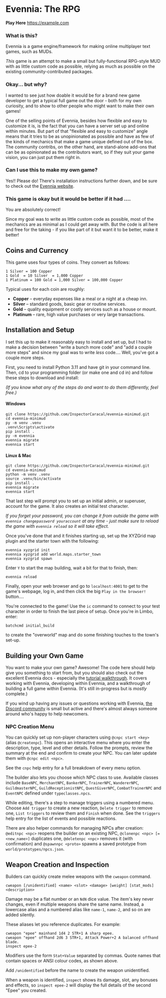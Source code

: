 # Evennia: The RPG

**Play Here** https://example.com

### What is this?

Evennia is a game engine/framework for making online multiplayer text games, such as MUDs.

*This* game is an attempt to make a small but fully-functional RPG-style MUD with as little custom code as possible, relying as much as possible on the existing community-contributed packages. 

### Okay... but why?

I wanted to see just how doable it would be for a brand new game developer to get a typical full game out the door - both for my own curiosity, and to show to other people who might want to make their own games!

One of the selling points of Evennia, besides how flexible and easy to customize it is, is the fact that you can have a server set up and online within minutes. But part of that "flexible and easy to customize" angle means that it tries to be as unopinionated as possible and have as few of the kinds of mechanics that make a game unique defined out of the box. The community contribs, on the other hand, are stand-alone add-ons that can be as opinionated as the contributors want, so if they suit your game vision, you can just put them right in.

### Can I use this to make my own game?

Yes!! Please do! There's installation instructions further down, and be sure to check out the [Evennia website](https://evennia.com).

### This game is okay but it would be better if it had <something else>....

You are absolutely correct!

Since my goal was to write as little custom code as possible, most of the mechanics are as minimal as I could get away with. But the code is all here and free for the taking - if you like part of it but want it to be better, make it better!


## Coins and Currency

This game uses four types of coins. They convert as follows:

```
1 Silver = 100 Copper
1 Gold  = 10 Silver  = 1,000 Copper
1 Platinum = 100 Gold = 1,000 Silver = 100,000 Copper
```

Typical uses for each coin are roughly:

- **Copper** – everyday expenses like a meal or a night at a cheap inn.
- **Silver** – standard goods, basic gear or routine services.
- **Gold** – quality equipment or costly services such as a house or mount.
- **Platinum** – rare, high value purchases or very large transactions.


## Installation and Setup

I set this up to make it reasonably easy to install and set up, but I had to make a decision between "write a bunch more code" and "add a couple more steps" and since my goal was to write *less* code.... Well, you've got a couple more steps.

First, you need to install Python 3.11 and have git in your command line. Then, cd to your programming folder (or make one and cd in) and follow these steps to download and install:

*(If you know what any of the steps do and want to do them differently, feel free.)*

#### Windows
```
git clone https://github.com/InspectorCaracal/evennia-minimud.git
cd evennia-minimud
py -m venv .venv
.venv\Scripts\activate
pip install .
py -m evennia
evennia migrate
evennia start
```

#### Linux & Mac
```
git clone https://github.com/InspectorCaracal/evennia-minimud.git
cd evennia-minimud
python -m venv .venv
source .venv/bin/activate
pip install .
evennia migrate
evennia start
```

That last step will prompt you to set up an initial admin, or superuser, account for the game. It also creates an initial test character.

*If you forget your password, you can change it from outside the game with `evennia changepassword youraccount` at any time - just make sure to reload the game with `evennia reload` so it will take effect.*

Once you've done that and it finishes starting up, set up the XYZGrid map plugin and the starter town with the following:

```
evennia xyzgrid init
evennia xyzgrid add world.maps.starter_town
evennia xyzgrid spawn
```

Enter `Y` to start the map building, wait a bit for that to finish, then:

    evennia reload
		
Finally, open your web browser and go to `localhost:4001` to get to the game's webpage, log in, and then click the big `Play in the browser!` button....

You're connected to the game! Use the `ic` command to connect to your test character in order to finish the last piece of setup. Once you're in Limbo, enter:

    batchcmd initial_build

to create the "overworld" map and do some finishing touches to the town's set-up.

## Building your Own Game

You want to make your own game? Awesome! The code here should help give you something to start from, but you should also check out the excellent Evennia docs - especially the [tutorial walkthrough](https://www.evennia.com/docs/latest/Howtos/Beginner-Tutorial/Beginner-Tutorial-Overview.html). It covers working with Evennia, developing within Evennia, and a walkthrough of building a full game within Evennia. (It's still in-progress but is *mostly* complete.)

If you wind up having any issues or questions working with Evennia, [the Discord community](https://discord.gg/AJJpcRUhtF) is small but active and there's almost always someone around who's happy to help newcomers.

### NPC Creation Menu

You can quickly set up non-player characters using `@cnpc start <key>` (alias
`@createnpc`). This opens an interactive menu where you enter the description,
type, level and other details. Follow the prompts, review the summary at the end
and confirm to create your NPC. You can later update them with `@cnpc edit
<npc>`.

See the `cnpc` help entry for a full breakdown of every menu option.

The builder also lets you choose which NPC class to use. Available
classes include `BaseNPC`, `MerchantNPC`, `BankerNPC`, `TrainerNPC`,
`WandererNPC`, `GuildmasterNPC`, `GuildReceptionistNPC`,
`QuestGiverNPC`, `CombatTrainerNPC` and `EventNPC` defined under
`typeclasses.npcs`.

While editing, there's a step to manage triggers using a numbered menu. Choose
`Add trigger` to create a new reaction, `Delete trigger` to remove one, `List
triggers` to review them and `Finish` when done.
See the `triggers` help entry for the list of events and possible reactions.

There are also helper commands for managing NPCs after creation:
`@editnpc <npc>` reopens the builder on an existing NPC, `@clonenpc <npc> [= <new_name>]`
duplicates one, `@deletenpc <npc>` removes it (with confirmation) and
`@spawnnpc <proto>` spawns a saved prototype from `world/prototypes/npcs.json`.

## Weapon Creation and Inspection

Builders can quickly create melee weapons with the `cweapon` command.

```
cweapon [/unidentified] <name> <slot> <damage> [weight] [stat_mods] <description>
```

Damage may be a flat number or an `NdN` dice value. The item's key never
changes, even if multiple weapons share the same name. Instead, a lowercase
alias and a numbered alias like `name-1`, `name-2`, and so on are added
silently.

These aliases let you reference duplicates. For example:

```text
cweapon "epee" mainhand 1d4 2 STR+1 A sharp epee.
cweapon "epee" offhand 2d6 3 STR+1, Attack Power+2 A balanced offhand blade.
inspect epee-2
```

Modifiers use the form `Stat+Value` separated by commas. Quote names that
contain spaces or ANSI colour codes, as shown above.

Add `/unidentified` before the name to create the weapon unidentified.

When a weapon is identified, `inspect` shows its damage, slot, any bonuses and
effects, so `inspect epee-2` will display the full details of the second
"Epee" you created.
